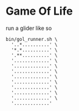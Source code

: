 # Game Of Life

run a glider like so

```
bin/gol_runner.sh \
  '..*..........' \
  '*.*..........' \
  '.**..........' \
  '.............' \
  '.............' \
  '.............' \
  '.............' \
  '.............' \
  '.............' \
  '.............' \
  '.............' \
  '.............'
```

